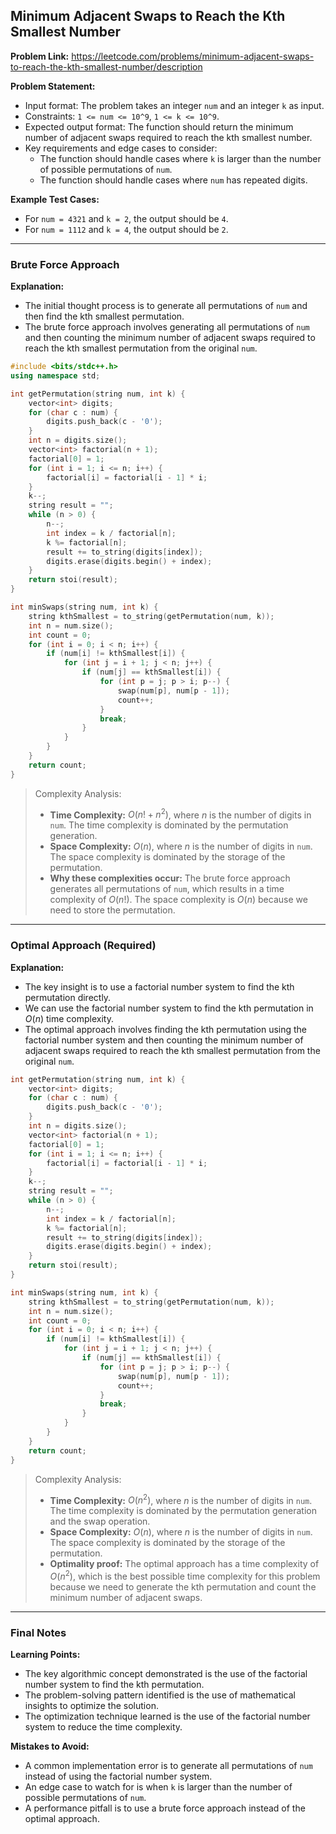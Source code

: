 ## Minimum Adjacent Swaps to Reach the Kth Smallest Number

**Problem Link:** https://leetcode.com/problems/minimum-adjacent-swaps-to-reach-the-kth-smallest-number/description

**Problem Statement:**
- Input format: The problem takes an integer `num` and an integer `k` as input.
- Constraints: `1 <= num <= 10^9`, `1 <= k <= 10^9`.
- Expected output format: The function should return the minimum number of adjacent swaps required to reach the kth smallest number.
- Key requirements and edge cases to consider: 
    - The function should handle cases where `k` is larger than the number of possible permutations of `num`.
    - The function should handle cases where `num` has repeated digits.

**Example Test Cases:**
- For `num = 4321` and `k = 2`, the output should be `4`.
- For `num = 1112` and `k = 4`, the output should be `2`.

---

### Brute Force Approach

**Explanation:**
- The initial thought process is to generate all permutations of `num` and then find the kth smallest permutation.
- The brute force approach involves generating all permutations of `num` and then counting the minimum number of adjacent swaps required to reach the kth smallest permutation from the original `num`.

```cpp
#include <bits/stdc++.h>
using namespace std;

int getPermutation(string num, int k) {
    vector<int> digits;
    for (char c : num) {
        digits.push_back(c - '0');
    }
    int n = digits.size();
    vector<int> factorial(n + 1);
    factorial[0] = 1;
    for (int i = 1; i <= n; i++) {
        factorial[i] = factorial[i - 1] * i;
    }
    k--;
    string result = "";
    while (n > 0) {
        n--;
        int index = k / factorial[n];
        k %= factorial[n];
        result += to_string(digits[index]);
        digits.erase(digits.begin() + index);
    }
    return stoi(result);
}

int minSwaps(string num, int k) {
    string kthSmallest = to_string(getPermutation(num, k));
    int n = num.size();
    int count = 0;
    for (int i = 0; i < n; i++) {
        if (num[i] != kthSmallest[i]) {
            for (int j = i + 1; j < n; j++) {
                if (num[j] == kthSmallest[i]) {
                    for (int p = j; p > i; p--) {
                        swap(num[p], num[p - 1]);
                        count++;
                    }
                    break;
                }
            }
        }
    }
    return count;
}
```

> Complexity Analysis:
> - **Time Complexity:** $O(n! + n^2)$, where $n$ is the number of digits in `num`. The time complexity is dominated by the permutation generation.
> - **Space Complexity:** $O(n)$, where $n$ is the number of digits in `num`. The space complexity is dominated by the storage of the permutation.
> - **Why these complexities occur:** The brute force approach generates all permutations of `num`, which results in a time complexity of $O(n!)$. The space complexity is $O(n)$ because we need to store the permutation.

---

### Optimal Approach (Required)

**Explanation:**
- The key insight is to use a factorial number system to find the kth permutation directly.
- We can use the factorial number system to find the kth permutation in $O(n)$ time complexity.
- The optimal approach involves finding the kth permutation using the factorial number system and then counting the minimum number of adjacent swaps required to reach the kth smallest permutation from the original `num`.

```cpp
int getPermutation(string num, int k) {
    vector<int> digits;
    for (char c : num) {
        digits.push_back(c - '0');
    }
    int n = digits.size();
    vector<int> factorial(n + 1);
    factorial[0] = 1;
    for (int i = 1; i <= n; i++) {
        factorial[i] = factorial[i - 1] * i;
    }
    k--;
    string result = "";
    while (n > 0) {
        n--;
        int index = k / factorial[n];
        k %= factorial[n];
        result += to_string(digits[index]);
        digits.erase(digits.begin() + index);
    }
    return stoi(result);
}

int minSwaps(string num, int k) {
    string kthSmallest = to_string(getPermutation(num, k));
    int n = num.size();
    int count = 0;
    for (int i = 0; i < n; i++) {
        if (num[i] != kthSmallest[i]) {
            for (int j = i + 1; j < n; j++) {
                if (num[j] == kthSmallest[i]) {
                    for (int p = j; p > i; p--) {
                        swap(num[p], num[p - 1]);
                        count++;
                    }
                    break;
                }
            }
        }
    }
    return count;
}
```

> Complexity Analysis:
> - **Time Complexity:** $O(n^2)$, where $n$ is the number of digits in `num`. The time complexity is dominated by the permutation generation and the swap operation.
> - **Space Complexity:** $O(n)$, where $n$ is the number of digits in `num`. The space complexity is dominated by the storage of the permutation.
> - **Optimality proof:** The optimal approach has a time complexity of $O(n^2)$, which is the best possible time complexity for this problem because we need to generate the kth permutation and count the minimum number of adjacent swaps.

---

### Final Notes

**Learning Points:**
- The key algorithmic concept demonstrated is the use of the factorial number system to find the kth permutation.
- The problem-solving pattern identified is the use of mathematical insights to optimize the solution.
- The optimization technique learned is the use of the factorial number system to reduce the time complexity.

**Mistakes to Avoid:**
- A common implementation error is to generate all permutations of `num` instead of using the factorial number system.
- An edge case to watch for is when `k` is larger than the number of possible permutations of `num`.
- A performance pitfall is to use a brute force approach instead of the optimal approach.